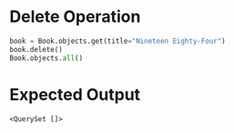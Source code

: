 # Delete Operation

```python
book = Book.objects.get(title="Nineteen Eighty-Four")
book.delete()
Book.objects.all()
```

# Expected Output

`<QuerySet []>`
